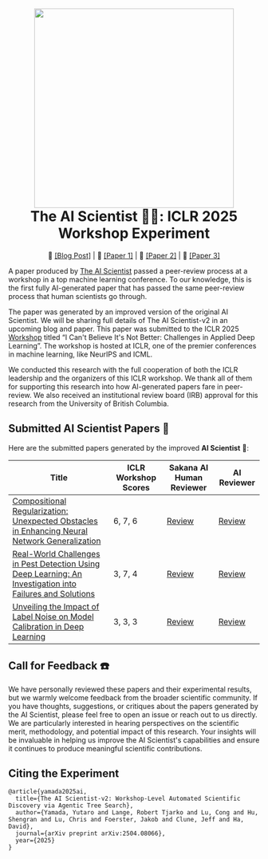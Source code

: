 <h1 align="center">
  <a href="https://github.com/SakanaAI/AI-Scientist-ICLR2025-Workshop-Experiment/blob/master/docs/paper_logo.png">
    <img src="docs/paper_logo.png" width="400" /></a><br>
  <b>The AI Scientist 🧑‍🔬: ICLR 2025</b><br>
  <b>Workshop Experiment</b><br>
</h1>

<p align="center">
  📝 <a href="https://sakana.ai/ai-scientist-first-publication">[Blog Post]</a> | 📝 <a href="https://github.com/SakanaAI/AI-Scientist-ICLR2025-Workshop-Experiment/blob/master/compositional-regularization/annotated_paper.pdf">[Paper 1]</a> | 📝 <a href="https://github.com/SakanaAI/AI-Scientist-ICLR2025-Workshop-Experiment/blob/master/pest-detection/annotated_paper.pdf">[Paper 2]</a> | 📝 <a href="https://github.com/SakanaAI/AI-Scientist-ICLR2025-Workshop-Experiment/blob/master/label-noise/annotated_paper.pdf">[Paper 3]</a>
</p>

A paper produced by [The AI Scientist](https://sakana.ai/ai-scientist/) passed a peer-review process at a workshop in a top machine learning conference. To our knowledge, this is the first fully AI-generated paper that has passed the same peer-review process that human scientists go through.

The paper was generated by an improved version of the original AI Scientist. We will be sharing full details of The AI Scientist-v2 in an upcoming blog and paper. This paper was submitted to the ICLR 2025 [Workshop](https://sites.google.com/view/icbinb-2025) titled “I Can't Believe It's Not Better: Challenges in Applied Deep Learning”. The workshop is hosted at ICLR, one of the premier conferences in machine learning, like NeurIPS and ICML.

We conducted this research with the full cooperation of both the ICLR leadership and the organizers of this ICLR workshop. We thank all of them for supporting this research into how AI-generated papers fare in peer-review. We also received an institutional review board (IRB) approval for this research from the University of British Columbia.

## Submitted AI Scientist Papers 📝

Here are the submitted papers generated by the improved **AI Scientist** 📝:

| Title | ICLR Workshop Scores | Sakana AI Human Reviewer | AI Reviewer |
|-------|---------|---------------|-----------|
| [Compositional Regularization: Unexpected Obstacles in Enhancing Neural Network Generalization](https://github.com/SakanaAI/AI-Scientist-ICLR2025-Workshop-Experiment/blob/master/compositional-regularization/annotated_paper.pdf) | 6, 7, 6 | [Review](https://github.com/SakanaAI/AI-Scientist-ICLR2025-Workshop-Experiment/blob/master/compositional-regularization/sakana_review.pdf) | [Review](https://github.com/SakanaAI/AI-Scientist-ICLR2025-Workshop-Experiment/blob/master/compositional-regularization/ai_reviews/) |
| [Real-World Challenges in Pest Detection Using Deep Learning: An Investigation into Failures and Solutions](https://github.com/SakanaAI/AI-Scientist-ICLR2025-Workshop-Experiment/blob/master/pest-detection/annotated_paper.pdf) | 3, 7, 4 | [Review](https://github.com/SakanaAI/AI-Scientist-ICLR2025-Workshop-Experiment/blob/master/pest-detection/sakana_review.pdf) | [Review](https://github.com/SakanaAI/AI-Scientist-ICLR2025-Workshop-Experiment/blob/master/pest-detection/ai_reviews/) |
| [Unveiling the Impact of Label Noise on Model Calibration in Deep Learning](https://github.com/SakanaAI/AI-Scientist-ICLR2025-Workshop-Experiment/blob/master/label-noise/annotated_paper.pdf) | 3, 3, 3 | [Review](https://github.com/SakanaAI/AI-Scientist-ICLR2025-Workshop-Experiment/blob/master/label-noise/sakana_review.pdf) | [Review](https://github.com/SakanaAI/AI-Scientist-ICLR2025-Workshop-Experiment/blob/master/label-noise/ai_reviews/) |

## Call for Feedback ☎️

We have personally reviewed these papers and their experimental results, but we warmly welcome feedback from the broader scientific community. If you have thoughts, suggestions, or critiques about the papers generated by the AI Scientist, please feel free to open an issue or reach out to us directly. We are particularly interested in hearing perspectives on the scientific merit, methodology, and potential impact of this research. Your insights will be invaluable in helping us improve the AI Scientist's capabilities and ensure it continues to produce meaningful scientific contributions.


## Citing the Experiment

<pre><code>@article{yamada2025ai,
  title={The AI Scientist-v2: Workshop-Level Automated Scientific Discovery via Agentic Tree Search},
  author={Yamada, Yutaro and Lange, Robert Tjarko and Lu, Cong and Hu, Shengran and Lu, Chris and Foerster, Jakob and Clune, Jeff and Ha, David},
  journal={arXiv preprint arXiv:2504.08066},
  year={2025}
}
</code></pre>
